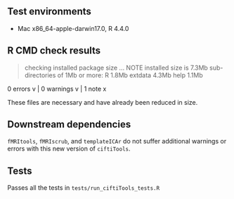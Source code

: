 ## Test environments

* Mac x86_64-apple-darwin17.0, R 4.4.0

## R CMD check results

> checking installed package size ... NOTE
    installed size is  7.3Mb
    sub-directories of 1Mb or more:
      R         1.8Mb
      extdata   4.3Mb
      help      1.1Mb

0 errors v | 0 warnings v | 1 note x

These files are necessary and have already been reduced in size.

## Downstream dependencies

`fMRItools`, `fMRIscrub`, and `templateICAr` do not suffer additional warnings or errors with this new version of `ciftiTools`. 

## Tests

Passes all the tests in `tests/run_ciftiTools_tests.R`
